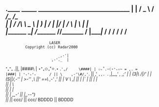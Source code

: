 ﻿  .____       _____    ______________________________
  |    |     /  _  \  /   _____/\_   _____/\______   \
  |    |    /  /_\  \ \_____  \  |    __)_  |       _/
  |    |___/    |    \/        \ |        \ |    |   \
  |_______ \____|__  /_______  //_______  / |____|_  /
          \/       \/        \/         \/         \/ 
  -----------------------------------------------------
                        LASER
             Copyright (cc) Radar2000

                            _,-'|
                         ,-'._  |
   ⁺₊⁺₊        .||,      |####\ |
⋆⁺₊✩₊˚✧.⋆    \.`',/     \####| |
✩₊˚.⋆☾⋆⁺₊✧~ = ,. =      |###| |
  ⁺₊⁺₊⁺₊      / || \    ,-'\#/,'`.
                ||     ,'   `,,. `.
                ,|____,' , ,;' \| |
              (3|\    _/|/'   _| |
              (S||/,-''  | >-'' _,\\
                ||'      ==\ ,-'  ,'
                ||       |  V \ ,|
                ||       |    |` |
                ||       |    |   \
                ||       |    \    \
                ||       |     |    \
                ||       |      \_,-'
                ||       |___,,--")_\
                ||         |_|   ccc/
                ||        ccc/ BDDDD
                ||      BDDDD